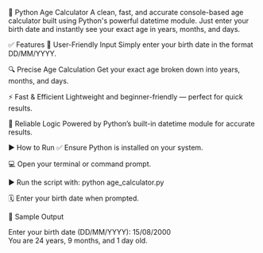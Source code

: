 📅 Python Age Calculator
A clean, fast, and accurate console-based age calculator built using Python's powerful datetime module. Just enter your birth date and instantly see your exact age in years, months, and days.

✅ Features
📆 User-Friendly Input
Simply enter your birth date in the format DD/MM/YYYY.

🔍 Precise Age Calculation
Get your exact age broken down into years, months, and days.

⚡ Fast & Efficient
Lightweight and beginner-friendly — perfect for quick results.

🧠 Reliable Logic
Powered by Python’s built-in datetime module for accurate results.

▶️ How to Run
✅ Ensure Python is installed on your system.

💻 Open your terminal or command prompt.

▶️ Run the script with:
python age_calculator.py

🗓️ Enter your birth date when prompted.

🧪 Sample Output

Enter your birth date (DD/MM/YYYY): 15/08/2000  
You are 24 years, 9 months, and 1 day old.
